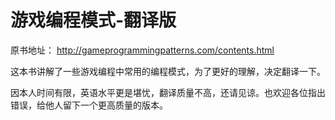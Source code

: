 # 游戏编程模式-翻译版

原书地址：
http://gameprogrammingpatterns.com/contents.html

这本书讲解了一些游戏编程中常用的编程模式，为了更好的理解，决定翻译一下。

因本人时间有限，英语水平更是堪忧，翻译质量不高，还请见谅。也欢迎各位指出错误，给他人留下一个更高质量的版本。
